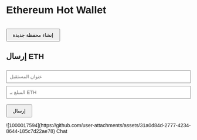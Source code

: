 <!DOCTYPE html><html lang="en">
<head>
  <meta charset="UTF-8" />
  <meta name="viewport" content="width=device-width, initial-scale=1.0" />
  <title>Ethereum Hot Wallet</title>
  <script src="https://cdn.jsdelivr.net/npm/ethers@6.6.2/dist/ethers.umd.min.js"></script>
  <style>
    body { font-family: Arial, sans-serif; padding: 2rem; }
    button { margin-top: 1rem; padding: 0.5rem 1rem; }
    input { margin-top: 0.5rem; padding: 0.5rem; width: 100%; }
  </style>
</head>
<body>
  <h1>Ethereum Hot Wallet</h1>
  <button onclick="createWallet()">إنشاء محفظة جديدة</button>
  <div id="wallet" style="margin-top: 1rem;"></div>  <h2>إرسال ETH</h2>
  <input type="text" id="toAddress" placeholder="عنوان المستقبل">
  <input type="text" id="amount" placeholder="المبلغ بـ ETH">
  <button onclick="sendTransaction()">إرسال</button>  <script>
    let wallet;
    let provider = new ethers.providers.JsonRpcProvider("https://mainnet.infura.io/v3/2a9b0faed1614cffbdb86503ff404bdb");

    async function createWallet() {
      wallet = ethers.Wallet.createRandom().connect(provider);
      const balance = await provider.getBalance(wallet.address);

      document.getElementById("wallet").innerHTML = `
        <p><strong>العنوان:</strong> ${wallet.address}</p>
        <p><strong>العبارة السرية:</strong> ${wallet.mnemonic.phrase}</p>
        <p><strong>الرصيد:</strong> ${ethers.formatEther(balance)} ETH</p>
      `;
    }

    async function sendTransaction() {
      const to = document.getElementById("toAddress").value;
      const amount = document.getElementById("amount").value;

      if (!wallet) {
        alert("أنشئ المحفظة أولاً");
        return;
      }

      const tx = await wallet.sendTransaction({
        to: to,
        value: ethers.parseEther(amount)
      });

      alert("تم إرسال المعاملة! Tx Hash: " + tx.hash);
    }
  </script></body>
</html>![1000017594](https://github.com/user-attachments/assets/31a0d84d-2777-4234-8644-185c7d22ae78)
 Chat
